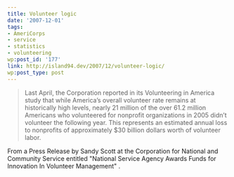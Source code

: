 ```yaml
---
title: Volunteer logic
date: '2007-12-01'
tags:
- AmeriCorps
- service
- statistics
- volunteering
wp:post_id: '177'
link: http://island94.dev/2007/12/volunteer-logic/
wp:post_type: post
---
```


<blockquote>
Last April, the Corporation reported in its Volunteering <http://www.nationalservice.gov/about/volunteering/states.asp>  in America study that while America’s overall volunteer rate remains at historically high levels, nearly 21 million of the over 61.2 million Americans who volunteered for nonprofit organizations in 2005 didn’t volunteer the following year.  This represents an estimated annual loss to nonprofits of approximately $30 billion dollars worth of volunteer labor.
</blockquote>

From a Press Release by Sandy Scott at the Corporation for National and Community Service entitled "National Service Agency Awards Funds for Innovation In Volunteer Management" .
